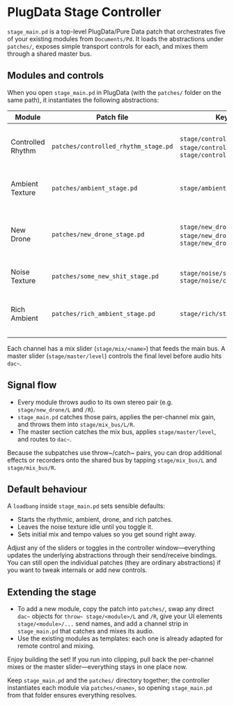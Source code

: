 # PlugData Stage Controller

`stage_main.pd` is a top-level PlugData/Pure Data patch that orchestrates five of your existing modules from `Documents/Pd`. It loads the abstractions under `patches/`, exposes simple transport controls for each, and mixes them through a shared master bus.

## Modules and controls

When you open `stage_main.pd` in PlugData (with the `patches/` folder on the same path), it instantiates the following abstractions:

| Module | Patch file | Key sends | Notes |
| ------ | ---------- | --------- | ----- |
| Controlled Rhythm | `patches/controlled_rhythm_stage.pd` | `stage/controlled_rhythm/start`, `stage/controlled_rhythm/tempo`, `stage/controlled_rhythm/master` | Clocked kick/snare loop with tempo control. |
| Ambient Texture | `patches/ambient_stage.pd` | `stage/ambient/start` | Slow evolving pad generator. |
| New Drone | `patches/new_drone_stage.pd` | `stage/new_drone/start`, `stage/new_drone/click`, `stage/new_drone/master` | Layered drone with optional click pulses. |
| Noise Texture | `patches/some_new_shit_stage.pd` | `stage/noise/start`, `stage/noise/cutoff` | Filtered noise sweeps. |
| Rich Ambient | `patches/rich_ambient_stage.pd` | `stage/rich/start` | Long-form harmonic pad engine. |

Each channel has a mix slider (`stage/mix/<name>`) that feeds the main bus. A master slider (`stage/master/level`) controls the final level before audio hits `dac~`.

## Signal flow

- Every module throws audio to its own stereo pair (e.g. `stage/new_drone/L` and `/R`).
- `stage_main.pd` catches those pairs, applies the per-channel mix gain, and throws them into `stage/mix_bus/L/R`.
- The master section catches the mix bus, applies `stage/master/level`, and routes to `dac~`.

Because the subpatches use throw~/catch~ pairs, you can drop additional effects or recorders onto the shared bus by tapping `stage/mix_bus/L` and `stage/mix_bus/R`.

## Default behaviour

A `loadbang` inside `stage_main.pd` sets sensible defaults:

- Starts the rhythmic, ambient, drone, and rich patches.
- Leaves the noise texture idle until you toggle it.
- Sets initial mix and tempo values so you get sound right away.

Adjust any of the sliders or toggles in the controller window—everything updates the underlying abstractions through their send/receive bindings. You can still open the individual patches (they are ordinary abstractions) if you want to tweak internals or add new controls.

## Extending the stage

- To add a new module, copy the patch into `patches/`, swap any direct `dac~` objects for `throw~ stage/<module>/L` and `/R`, give your UI elements `stage/<module>/...` send names, and add a channel strip in `stage_main.pd` that catches and mixes its audio.
- Use the existing modules as templates: each one is already adapted for remote control and mixing.

Enjoy building the set! If you run into clipping, pull back the per-channel mixes or the master slider—everything stays in one place now.

Keep `stage_main.pd` and the `patches/` directory together; the controller instantiates each module via `patches/<name>`, so opening `stage_main.pd` from that folder ensures everything resolves.
